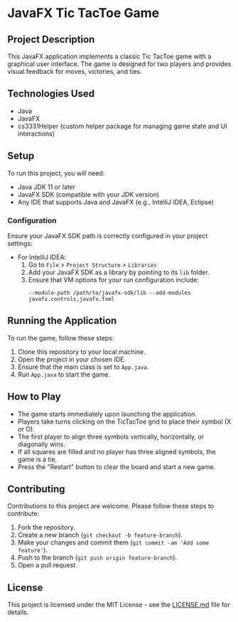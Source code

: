 # JavaFX Tic TacToe Game

## Project Description
This JavaFX application implements a classic Tic TacToe game with a graphical user interface. The game is designed for two players and provides visual feedback for moves, victories, and ties.

## Technologies Used
- Java
- JavaFX
- cs3331Helper (custom helper package for managing game state and UI interactions)

## Setup
To run this project, you will need:
- Java JDK 11 or later
- JavaFX SDK (compatible with your JDK version)
- Any IDE that supports Java and JavaFX (e.g., IntelliJ IDEA, Eclipse)

### Configuration
Ensure your JavaFX SDK path is correctly configured in your project settings:
- For IntelliJ IDEA:
  1. Go to `File` > `Project Structure` > `Libraries`
  2. Add your JavaFX SDK as a library by pointing to its `lib` folder.
  3. Ensure that VM options for your run configuration include:
     ```
     --module-path /path/to/javafx-sdk/lib --add-modules javafx.controls,javafx.fxml
     ```

## Running the Application
To run the game, follow these steps:
1. Clone this repository to your local machine.
2. Open the project in your chosen IDE.
3. Ensure that the main class is set to `App.java`.
4. Run `App.java` to start the game.

## How to Play
- The game starts immediately upon launching the application.
- Players take turns clicking on the TicTacToe grid to place their symbol (X or O).
- The first player to align three symbols vertically, horizontally, or diagonally wins.
- If all squares are filled and no player has three aligned symbols, the game is a tie.
- Press the "Restart" button to clear the board and start a new game.

## Contributing
Contributions to this project are welcome. Please follow these steps to contribute:
1. Fork the repository.
2. Create a new branch (`git checkout -b feature-branch`).
3. Make your changes and commit them (`git commit -am 'Add some feature'`).
4. Push to the branch (`git push origin feature-branch`).
5. Open a pull request.

## License
This project is licensed under the MIT License - see the [LICENSE.md](LICENSE.md) file for details.
